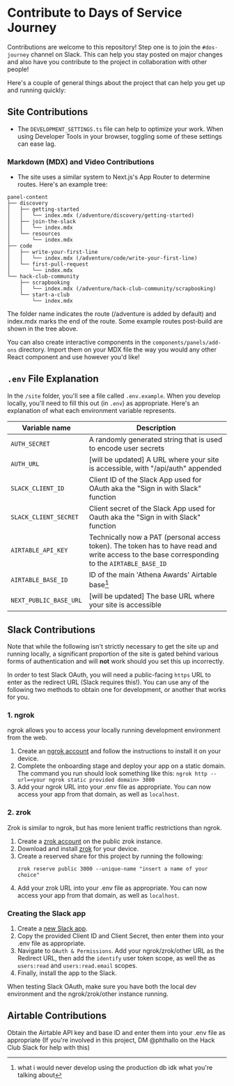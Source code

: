 # Contribute to Days of Service Journey
Contributions are welcome to this repository!
Step one is to join the `#dos-journey` channel on Slack. This can help you stay posted on major changes and also have you contribute to the project in collaboration with other people!

Here's a couple of general things about the project that can help you get up and running quickly:
## Site Contributions
* The `DEVELOPMENT_SETTINGS.ts` file can help to optimize your work. When using Developer Tools in your browser, toggling some of these settings can ease lag.
### Markdown (MDX) and Video Contributions
* The site uses a similar system to Next.js's App Router to determine routes. Here's an example tree:
```
panel-content
├── discovery
│   ├── getting-started
│   │   └── index.mdx (/adventure/discovery/getting-started)
│   ├── join-the-slack
│   │   └── index.mdx
│   └── resources
│       └── index.mdx
├── code
│   ├── write-your-first-line
│   │   └── index.mdx (/adventure/code/write-your-first-line)
│   └── first-pull-request
│       └── index.mdx
└── hack-club-community
    ├── scrapbooking
    │   └── index.mdx (/adventure/hack-club-community/scrapbooking)
    └── start-a-club
        └── index.mdx
```

The folder name indicates the route (/adventure is added by default) and index.mdx marks the end of the route. Some example routes post-build are shown in the tree above.

You can also create interactive components in the `components/panels/add-ons` directory. Import them on your MDX file the way you would any other React component and use however you'd like!

## `.env` File Explanation

In the `/site` folder, you'll see a file called `.env.example`. When you develop locally, you'll need to fill this out (in `.env`) as appropriate. Here's an explanation of what each environment variable represents.


| Variable name | Description | 
| ------------- | ----------- |
| `AUTH_SECRET` | A randomly generated string that is used to encode user secrets 
| `AUTH_URL`    | [will be updated] A URL where your site is accessible, with "/api/auth" appended |
| `SLACK_CLIENT_ID` | Client ID of the Slack App used for OAuth aka the "Sign in with Slack" function | 
| `SLACK_CLIENT_SECRET` | Client secret of the Slack App used for Oauth aka the "Sign in with Slack" function |  
| `AIRTABLE_API_KEY` | Technically now a PAT (personal access token). The token has to have read and write access to the base corresponding to the `AIRTABLE_BASE_ID` |
| `AIRTABLE_BASE_ID` | ID of the main 'Athena Awards' Airtable base[^1] |
| `NEXT_PUBLIC_BASE_URL` | [will be updated] The base URL where your site is accessible |

[^1]: what i would never develop using the production db idk what you're talking about

## Slack Contributions

Note that while the following isn't strictly necessary to get the site up and running locally, a significant proportion of the site is gated behind various forms of authentication and will **not** work should you set this up incorrectly.

In order to test Slack OAuth, you will need a public-facing `https` URL to enter as the redirect URL (Slack requires this!). You can use any of the following two methods to obtain one for development, or another that works for you. 

### 1. ngrok

ngrok allows you to access your locally running development environment from the web.

1. Create an [ngrok account](https://download.ngrok.com/) and follow the instructions to install it on your device. 
2. Complete the onboarding stage and deploy your app on a static domain. The command you run should look something like this:
    ```ngrok http --url=<your ngrok static provided domain> 3000```
3. Add your ngrok URL into your .env file as appropriate. You can now access your app from that domain, as well as `localhost`.

### 2. zrok

Zrok is similar to ngrok, but has more lenient traffic restrictions than ngrok.

1. Create a [zrok account](https://docs.zrok.io/docs/getting-started/) on the public zrok instance.
2. Download and install [zrok](https://docs.zrok.io/docs/getting-started/#installing-the-zrok-command) for your device.
3. Create a reserved share for this project by running the following:
    ```
    zrok reserve public 3000 --unique-name "insert a name of your choice"
    ```
4. Add your zrok URL into your .env file as appropriate. You can now access your app from that domain, as well as `localhost`.

### Creating the Slack app
1. Create a [new Slack app](https://api.slack.com/apps).
2. Copy the provided Client ID and Client Secret, then enter them into your .env file as appropriate.
3. Navigate to `OAuth & Permissions`. Add your ngrok/zrok/other URL as the Redirect URL, then add the `identify` user token scope, as well the as `users:read` and `users:read.email` scopes.
4. Finally, install the app to the Slack.

When testing Slack OAuth, make sure you have both the local dev environment and the ngrok/zrok/other instance running.

## Airtable Contributions

Obtain the Airtable API key and base ID and enter them into your .env file as appropriate (If you're involved in this project, DM @phthallo on the Hack Club Slack for help with this)
